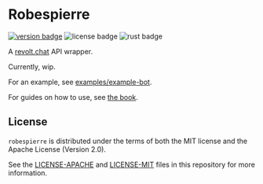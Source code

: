 # Robespierre

[![version badge][]][link] ![license badge][] ![rust badge][]

A [revolt.chat][revolt] API wrapper.

Currently, wip.

For an example, see [examples/example-bot](examples/example-bot).

For guides on how to use, see [the book](https://dblanovschi.github.io/robespierre).

## License

`robespierre` is distributed under the terms of both the MIT license and the Apache License (Version 2.0).

See the [LICENSE-APACHE][license apache] and [LICENSE-MIT][license mit] files in this repository for more information.

[version badge]: https://img.shields.io/crates/v/robespierre?label=robespierre&style=for-the-badge
[link]: https://crates.io/crates/robespierre

[license badge]: https://img.shields.io/crates/l/robespierre?style=for-the-badge
[license mit]: ./LICENSE-MIT
[license apache]: ./LICENSE-APACHE

[revolt]: https://revolt.chat

[rust badge]: https://img.shields.io/badge/rust-1.52+-93450a.svg?style=for-the-badge&logo=rust